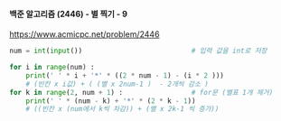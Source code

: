#### 백준 알고리즘 (2446) - 별 찍기 - 9

 https://www.acmicpc.net/problem/2446



```python
num = int(input())                           # 입력 값을 int로 저장

for i in range(num) :
    print(' ' * i + '*' * ((2 * num - 1) - (i * 2 )))  
    # (빈칸 x i값) + ( (별 x 2num-1 )  - 2개씩 감소 )
for k in range(2, num + 1) :                 # for문 (별표 1개 제거) 
    print(' ' * (num - k) + '*' * (2 * k - 1))         
    # ((빈칸 x (num에서 k씩 차감)) + (별 x 2k-1 씩 증가))
```

